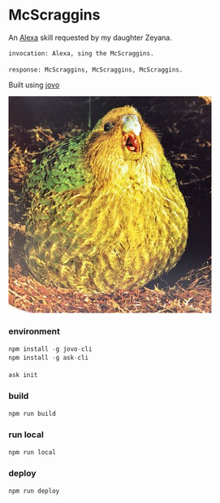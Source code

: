 # McScraggins

An [Alexa](https://alexa.amazon.com/spa/index.html) skill requested by my daughter Zeyana.  
```
invocation: Alexa, sing the McScraggins.

response: McScraggins, McScraggins, McScraggins.
```
Built using [jovo](https://github.com/jovotech/jovo-framework)

![img](scraggins.png)

### environment

```go
npm install -g jovo-cli
npm install -g ask-cli

ask init
```
### build

```bash
npm run build
```

### run local

```bash
npm run local
```

### deploy

```bash
npm run deploy
```
